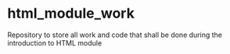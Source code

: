 # html_module_work
Repository to store all work and code that shall be done during the introduction to HTML module
